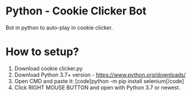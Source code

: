 # Python - Cookie Clicker Bot
Bot in python to auto-play in cookie clicker.

# How to setup?
1. Download cookie clicker.py
2. Download Python 3.7+ version - https://www.python.org/downloads/
3. Open CMD and paste it:
  [code]python -m pip install selenium[/code]
4. Click RIGHT MOUSE BUTTON and open with Python 3.7 or newest.
